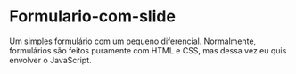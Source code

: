 # Formulario-com-slide
Um simples formulário com um pequeno diferencial. Normalmente, formulários são feitos puramente com HTML e CSS, mas dessa vez eu quis envolver o JavaScript. 
